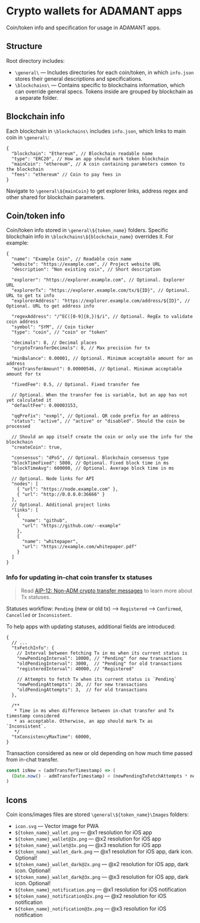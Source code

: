# Crypto wallets for ADAMANT apps

Coin/token info and specification for usage in ADAMANT apps.

## Structure

Root directory includes:

- `\general\` — Includes directories for each coin/token, in which `info.json` stores their general descriptions and specifications.
- `\blockchains\` — Contains specific to blockchains information, which can override general specs. Tokens inside are grouped by blockchain as a separate folder.

## Blockchain info

Each blockchain in `\blockchains\` includes `info.json`, which links to main coin in `\general\`:

``` jsonc
{
  "blockchain": "Ethereum", // Blockchain readable name
  "type": "ERC20", // How an app should mark token blockchain
  "mainCoin": "ethereum", // A coin containing parameters common to the blockchain
  "fees": "ethereum" // Coin to pay fees in
}
```

Navigate to `\general\${mainCoin}` to get explorer links, address regex and other shared for blockchain parameters.

## Coin/token info

Coin/token info stored in `\general\${token_name}` folders. Specific blockchain info in `\blockchains\${blockchain_name}` overrides it. For example:

```jsonc
{
  "name": "Example Coin", // Readable coin name
  "website": "https://example.com", // Project website URL
  "description": "Non existing coin", // Short description

  "explorer": "https://explorer.example.com", // Optional. Explorer URL
  "explorerTx": "https://explorer.example.com/tx/${ID}", // Optional. URL to get tx info
  "explorerAddress": "https://explorer.example.com/address/${ID}", // Optional. URL to get address info

  "regexAddress": "/^EC([0-9]{8,})$/i", // Optional. RegEx to validate coin address
  "symbol": "SYM", // Coin ticker
  "type": "coin", // "coin" or "token"

  "decimals": 8, // Decimal places
  "cryptoTransferDecimals": 8, // Max precision for tx

  "minBalance": 0.00001, // Optional. Minimum acceptable amount for an address
  "minTransferAmount": 0.00000546, // Optional. Minimum acceptable amount for tx

  "fixedFee": 0.5, // Optional. Fixed transfer fee

  // Optional. When the transfer fee is variable, but an app has not yet calculated it
  "defaultFee": 0.00003153,

  "qqPrefix": "exmpl", // Optional. QR code prefix for an address
  "status": "active", // "active" or "disabled". Should the coin be processed

  // Should an app itself create the coin or only use the info for the blockchain
  "createCoin": true,

  "consensus": "dPoS", // Optional. Blockchain consensus type
  "blockTimeFixed": 5000, // Optional. Fixed block time in ms
  "blockTimeAvg": 600000, // Optional. Average block time in ms

  // Optional. Node links for API
  "nodes": [
    { "url": "https://node.example.com" },
    { "url": "http://0.0.0.0:36666" }
  ],
  // Optional. Additional project links
  "links": [
    {
      "name": "github",
      "url": "https://github.com/--example"
    },
    {
      "name": "whitepaper",
      "url": "https://example.com/whitepaper.pdf"
    }
  ]
}
```

### Info for updating in-chat coin transfer tx statuses

> Read [AIP-12: Non-ADM crypto transfer messages](https://aips.adamant.im/AIPS/aip-12) to learn more about Tx statuses.

Statuses workflow: `Pending` (new or old tx) ⟶ `Registered` ⟶ `Confirmed`, `Cancelled` or `Inconsistent`.

To help apps with updating statuses, additional fields are introduced:

```jsonc
{
  // ...
  "txFetchInfo": {
    // Interval between fetching Tx in ms when its current status is
    "newPendingInterval": 10000, // "Pending" for new transactions
    "oldPendingInterval": 3000,  // "Pending" for old transactions
    "registeredInterval": 40000, // "Registered"

    // Attempts to fetch Tx when its current status is `Pending`
    "newPendingAttempts": 20, // for new transactions
    "oldPendingAttempts": 3,  // for old transactions
  },

  /**
   * Time in ms when difference between in-chat transfer and Tx timestamp considered
   * as acceptable. Otherwise, an app should mark Tx as `Inconsistent`.
   */
  "txConsistencyMaxTime": 60000,
}
```

Transaction considered as new or old depending on how much time passed from in-chat transfer.

``` js
const isNew = (admTransferTimestamp) => (
  (Date.now() - admTransferTimestamp) < (newPendingTxFetchAttempts * newPendingTxFetchInterval)
)
```

## Icons

Coin icons/images files are stored `\general\${token_name}\Images` folders:

- `icon.svg` — Vector image for PWA
- `${token_name}_wallet.png` — @x1 resolution for iOS app
- `${token_name}_wallet@2x.png` — @x2 resolution for iOS app
- `${token_name}_wallet@3x.png` — @x3 resolution for iOS app
- `${token_name}_wallet_dark.png` — @x1 resolution for iOS app, dark icon. Optional!
- `${token_name}_wallet_dark@2x.png` — @x2 resolution for iOS app, dark icon. Optional!
- `${token_name}_wallet_dark@3x.png` — @x3 resolution for iOS app, dark icon. Optional!
- `${token_name}_notification.png` — @x1 resolution for iOS notification
- `${token_name}_notification@2x.png` — @x2 resolution for iOS notification
- `${token_name}_notification@3x.png` — @x3 resolution for iOS notification
